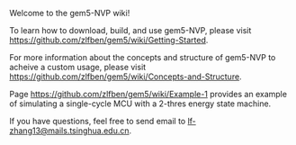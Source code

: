 Welcome to the gem5-NVP wiki!

To learn how to download, build, and use gem5-NVP, please visit https://github.com/zlfben/gem5/wiki/Getting-Started.

For more information about the concepts and structure of gem5-NVP to acheive a custom usage, please visit https://github.com/zlfben/gem5/wiki/Concepts-and-Structure.

Page https://github.com/zlfben/gem5/wiki/Example-1 provides an example of simulating a single-cycle MCU with a 2-thres energy state machine.

If you have questions, feel free to send email to lf-zhang13@mails.tsinghua.edu.cn.

